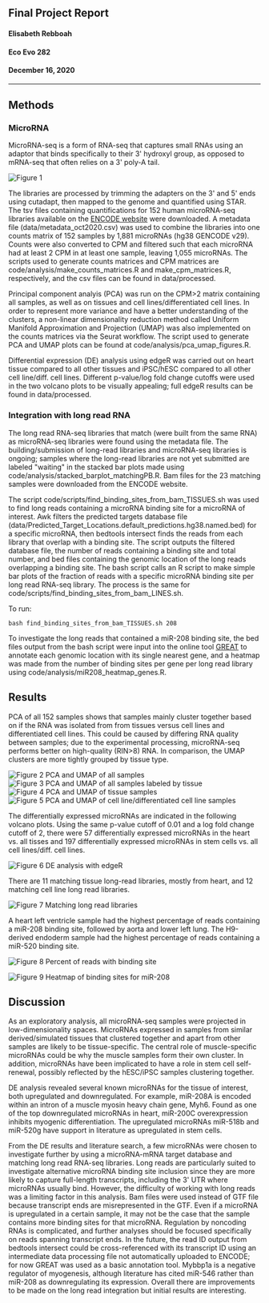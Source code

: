 ##  Final Project Report
#### Elisabeth Rebboah
#### Eco Evo 282
#### December 16, 2020
***
## Methods
### MicroRNA
MicroRNA-seq is a form of RNA-seq that captures small RNAs using an adaptor that binds specifically to their 3' hydroxyl group, as opposed to mRNA-seq that often relies on a 3' poly-A tail.

![Figure 1](fig1_experimentOverview.png)

The libraries are processed by trimming the adapters on the 3' and 5' ends using cutadapt, then  mapped to the genome and quantified using STAR. The tsv files containing quantifications for 152 human microRNA-seq libraries available on the [ENCODE website](https://www.encodeproject.org/matrix/?type=Experiment&status=released&perturbed=false&assay_title=microRNA-seq&replicates.library.biosample.donor.organism.scientific_name=Homo+sapiens&award.rfa=ENCODE3&award.rfa=ENCODE4&perturbed=true&status=submitted) were downloaded. A metadata file (data/metadata_oct2020.csv) was used to combine the libraries into one counts matrix of 152 samples by 1,881 microRNAs (hg38 GENCODE v29). Counts were also converted to CPM and filtered such that each microRNA had at least 2 CPM in at least one sample, leaving 1,055 microRNAs. The scripts used to generate counts matrices and CPM matrices are code/analysis/make_counts_matrices.R and make_cpm_matrices.R, respectively, and the csv files can be found in data/processed. 

Principal component analyis (PCA) was run on the CPM>2 matrix containing all samples, as well as on tissues and cell lines/differentiated cell lines. In order to represent more variance and have a better understanding of the clusters, a non-linear dimensionality reduction method called Uniform Manifold Approximation and Projection (UMAP) was also implemented on the counts matrices via the Seurat workflow. The script used to generate PCA and UMAP plots can be found at code/analysis/pca_umap_figures.R.     

Differential expression (DE) analysis using edgeR was carried out on heart tissue compared to all other tissues and iPSC/hESC compared to all other cell line/diff. cell lines. Different p-value/log fold change cutoffs were used in the two volcano plots to be visually appealing; full edgeR results can be found in data/processed. 

### Integration with long read RNA
The long read RNA-seq libraries that match (were built from the same RNA) as microRNA-seq libraries were found using the metadata file. The building/submission of long-read libraries and microRNA-seq libraries is ongoing; samples where the long-read libraries are not yet submitted are labeled "waiting" in the stacked bar plots made using code/analysis/stacked_barplot_matchingPB.R. Bam files for the 23 matching samples were downloaded from the ENCODE website.

The script code/scripts/find_binding_sites_from_bam_TISSUES.sh was used to find long reads containing a microRNA binding site for a microRNA of interest. Awk filters the predicted targets database file (data/Predicted_Target_Locations.default_predictions.hg38.named.bed) for a specific microRNA, then bedtools intersect finds the reads from each library that overlap with a binding site. The script outputs the filtered database file, the number of reads containing a binding site and total number, and bed files containing the genomic location of the long reads overlapping a binding site. The bash script calls an R script to make simple bar plots of the fraction of reads with a specific microRNA binding site per long read RNA-seq library. The process is the same for code/scripts/find_binding_sites_from_bam_LINES.sh. 

To run:
```
bash find_binding_sites_from_bam_TISSUES.sh 208
```

To investigate the long reads that contained a miR-208 binding site, the bed files output from the bash script were input into the online tool [GREAT](http://great.stanford.edu/public/html/) to annotate each genomic location with its single nearest gene, and a heatmap was made from the number of binding sites per gene per long read library using code/analysis/miR208_heatmap_genes.R.

## Results
PCA of all 152 samples shows that samples mainly cluster together based on if the RNA was isolated from from tissues versus cell lines and differentiated cell lines. This could be caused by differing RNA quality between samples; due to the experimental processing, microRNA-seq performs better on high-quality (RIN>8) RNA. In comparison, the UMAP clusters are more tightly grouped by tissue type.

![Figure 2 PCA and UMAP of all samples](pca_umap_allSamples_SampleTypes.png)
![Figure 3 PCA and UMAP of all samples labeled by tissue](pca_umap_allSamples_TissueTypes.png)
![Figure 4 PCA and UMAP of tissue samples](pca_umap_TissueType_Tissue.png)
![Figure 5 PCA and UMAP of cell line/differentiated cell line samples](pca_umap_TissueType_CLsDCLs.png)

The differentially expressed microRNAs are indicated in the following volcano plots. Using the same p-value cutoff of 0.01 and a log fold change cutoff of 2, there were 57 differentially expressed microRNAs in the heart vs. all tisses and 197 differentially expressed microRNAs in stem cells vs. all cell lines/diff. cell lines. 

![Figure 6 DE analysis with edgeR](volcano_edgeR_heart_stemCells.png)

There are 11 matching tissue long-read libraries, mostly from heart, and 12 matching cell line long read libraries.

![Figure 7 Matching long read libraries](matchedPB_barplots.png)

A heart left ventricle sample had the highest percentage of reads containing a miR-208 binding site, followed by aorta and lower left lung. The H9-derived endoderm sample had the highest percentage of reads containing a miR-520 binding site.

![Figure 8 Percent of reads with binding site](percentreads_barplots.png)

![Figure 9 Heatmap of binding sites for miR-208](miR208_bindingsite_heatmap.png)

## Discussion
As an exploratory analysis, all microRNA-seq samples were projected in low-dimensionality spaces. MicroRNAs expressed in samples from similar derived/simulated tissues that clustered together and apart from other samples are likely to be tissue-specific. The central role of muscle-specific microRNAs could be why the muscle samples form their own cluster. In addition, microRNAs have been implicated to have a role in stem cell self-renewal, possibly reflected by the hESC/iPSC samples clustering together. 

DE analysis revealed several known microRNAs for the tissue of interest, both upregulated and downregulated. For example, miR-208A  is encoded within an intron of a muscle myosin heavy chain gene, Myh6. Found as one of the top downregulated microRNAs in heart, miR-200C overexpression inhibits myogenic differentiation. The upregulated microRNAs miR-518b and miR-520g have support in literature as upregulated in stem cells.

From the DE results and literature search, a few microRNAs were chosen to investigate further by using a microRNA-mRNA target database and matching long read RNA-seq libraries. Long reads are particularly suited to investigate alternative microRNA binding site inclusion since they are more likely to capture full-length transcripts, including the 3' UTR where microRNAs usually bind. However, the difficulty of working with long reads was a limiting factor in this analysis. Bam files were used instead of GTF file because transcript ends are misrepresented in the GTF. Even if a microRNA is upregulated in a certain sample, it may not be the case that the sample contains more binding sites for that microRNA. Regulation by noncoding RNAs is complicated, and further analyses should be focused specifically on reads spanning transcript ends. In the future, the read ID output from bedtools intersect could be cross-referenced with its transcript ID using an intermediate data processing file not automatically uploaded to ENCODE; for now GREAT was used as a basic annotation tool. Mybbp1a is a negative regulator of myogenesis, although literature has cited miR-546 rather than miR-208 as downregulating its expression. Overall there are improvements to be made on the long read integration but initial results are interesting.  



